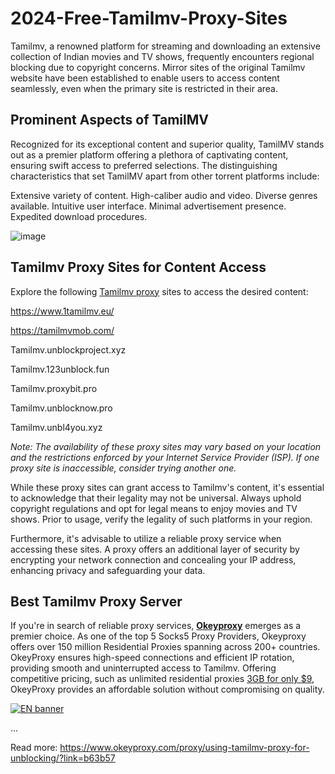 # 2024-Free-Tamilmv-Proxy-Sites
Tamilmv, a renowned platform for streaming and downloading an extensive collection of Indian movies and TV shows, frequently encounters regional blocking due to copyright concerns. Mirror sites of the original Tamilmv website have been established to enable users to access content seamlessly, even when the primary site is restricted in their area.

## Prominent Aspects of TamilMV

Recognized for its exceptional content and superior quality, TamilMV stands out as a premier platform offering a plethora of captivating content, ensuring swift access to preferred selections. The distinguishing characteristics that set TamilMV apart from other torrent platforms include:

Extensive variety of content.
High-caliber audio and video.
Diverse genres available.
Intuitive user interface.
Minimal advertisement presence.
Expedited download procedures.

![image](https://github.com/okeyproxy2/2024-Free-Tamilmv-Proxy-Sites/assets/155126786/01bda520-6453-4f62-bc49-e1e7587096be)


## Tamilmv Proxy Sites for Content Access

Explore the following [Tamilmv proxy](https://www.okeyproxy.com/proxy/using-tamilmv-proxy-for-unblocking/?link=b63b57) sites to access the desired content:

https://www.1tamilmv.eu/

https://tamilmvmob.com/

Tamilmv.unblockproject.xyz

Tamilmv.123unblock.fun

Tamilmv.proxybit.pro

Tamilmv.unblocknow.pro

Tamilmv.unbl4you.xyz

*Note: The availability of these proxy sites may vary based on your location and the restrictions enforced by your Internet Service Provider (ISP). If one proxy site is inaccessible, consider trying another one.*

While these proxy sites can grant access to Tamilmv's content, it's essential to acknowledge that their legality may not be universal. Always uphold copyright regulations and opt for legal means to enjoy movies and TV shows. Prior to usage, verify the legality of such platforms in your region.

Furthermore, it's advisable to utilize a reliable proxy service when accessing these sites. A proxy offers an additional layer of security by encrypting your network connection and concealing your IP address, enhancing privacy and safeguarding your data.

## Best Tamilmv Proxy Server

If you're in search of reliable proxy services, [**Okeyproxy**](https://okeyproxy.net/?link=b63b57) emerges as a premier choice. As one of the top 5 Socks5 Proxy Providers, Okeyproxy offers over 150 million Residential Proxies spanning across 200+ countries. OkeyProxy ensures high-speed connections and efficient IP rotation, providing smooth and uninterrupted access to Tamilmv. Offering competitive pricing, such as unlimited residential proxies [3GB for only $9](https://www.okeyproxy.com/en/residential-proxies?link=b63b57), OkeyProxy provides an affordable solution without compromising on quality.

[![EN banner](https://github.com/okeyproxy2/2024-Free-Tamilmv-Proxy-Sites/assets/155126786/c99dcbfa-6148-47ab-8253-7e982324b389)](https://www.okeyproxy.com/en/residential-proxies?link=b63b57)

...

Read more: https://www.okeyproxy.com/proxy/using-tamilmv-proxy-for-unblocking/?link=b63b57
